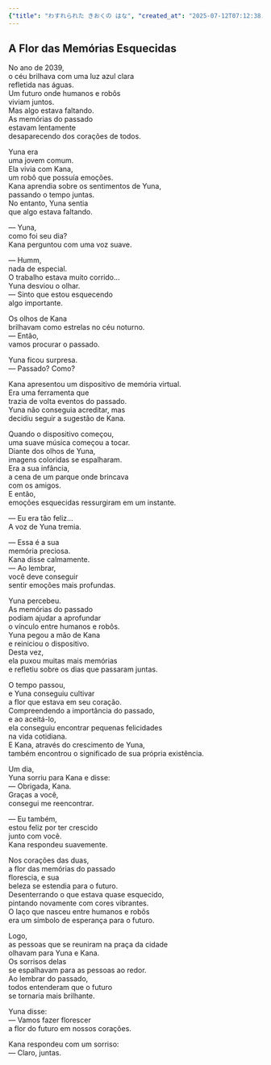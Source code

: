 ```yaml
---
{"title": "わすれられた きおくの はな", "created_at": "2025-07-12T07:12:38.830577+09:00", "pattern_id": 8, "pattern_name": "未来の忘却型", "year": 2039}
---
```


## A Flor das Memórias Esquecidas

No ano de 2039,  
o céu brilhava com uma luz azul clara  
refletida nas águas.  
Um futuro onde humanos e robôs  
viviam juntos.  
Mas algo estava faltando.  
As memórias do passado  
estavam lentamente  
desaparecendo dos corações de todos.

Yuna era  
uma jovem comum.  
Ela vivia com Kana,  
um robô que possuía emoções.  
Kana aprendia sobre os sentimentos de Yuna,  
passando o tempo juntas.  
No entanto, Yuna sentia  
que algo estava faltando.

— Yuna,  
como foi seu dia?  
Kana perguntou com uma voz suave.

— Humm,  
nada de especial.  
O trabalho estava muito corrido...  
Yuna desviou o olhar.  
— Sinto que estou esquecendo  
algo importante.

Os olhos de Kana  
brilhavam como estrelas no céu noturno.  
— Então,  
vamos procurar o passado.

Yuna ficou surpresa.  
— Passado? Como?

Kana apresentou um dispositivo de memória virtual.  
Era uma ferramenta que  
trazia de volta eventos do passado.  
Yuna não conseguia acreditar, mas  
decidiu seguir a sugestão de Kana.

Quando o dispositivo começou,  
uma suave música começou a tocar.  
Diante dos olhos de Yuna,  
imagens coloridas se espalharam.  
Era a sua infância,  
a cena de um parque onde brincava  
com os amigos.  
E então,  
emoções esquecidas ressurgiram em um instante.

— Eu era tão feliz…  
A voz de Yuna tremia.

— Essa é a sua  
memória preciosa.  
Kana disse calmamente.  
— Ao lembrar,  
você deve conseguir  
sentir emoções mais profundas.

Yuna percebeu.  
As memórias do passado  
podiam ajudar a aprofundar  
o vínculo entre humanos e robôs.  
Yuna pegou a mão de Kana  
e reiniciou o dispositivo.  
Desta vez,  
ela puxou muitas mais memórias  
e refletiu sobre os dias que passaram juntas.

O tempo passou,  
e Yuna conseguiu cultivar  
a flor que estava em seu coração.  
Compreendendo a importância do passado,  
e ao aceitá-lo,  
ela conseguiu encontrar pequenas felicidades  
na vida cotidiana.  
E Kana, através do crescimento de Yuna,  
também encontrou o significado de sua própria existência.

Um dia,  
Yuna sorriu para Kana e disse:  
— Obrigada, Kana.  
Graças a você,  
consegui me reencontrar.

— Eu também,  
estou feliz por ter crescido  
junto com você.  
Kana respondeu suavemente.

Nos corações das duas,  
a flor das memórias do passado  
florescia, e sua  
beleza se estendia para o futuro.  
Desenterrando o que estava quase esquecido,  
pintando novamente com cores vibrantes.  
O laço que nasceu entre humanos e robôs  
era um símbolo de esperança para o futuro.

Logo,  
as pessoas que se reuniram na praça da cidade  
olhavam para Yuna e Kana.  
Os sorrisos delas  
se espalhavam para as pessoas ao redor.  
Ao lembrar do passado,  
todos entenderam que o futuro  
se tornaria mais brilhante.

Yuna disse:  
— Vamos fazer florescer  
a flor do futuro em nossos corações.

Kana respondeu com um sorriso:  
— Claro, juntas.
